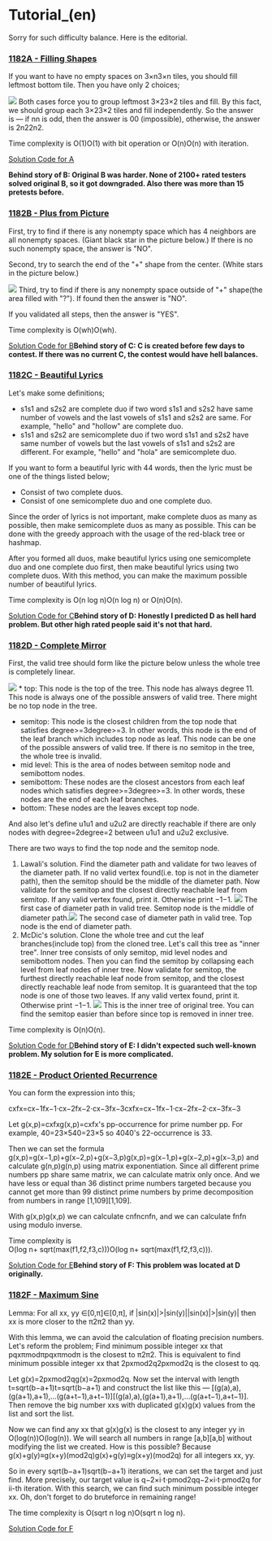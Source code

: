 # Tutorial_(en)

Sorry for such difficulty balance. Here is the editorial.

 
### [1182A - Filling Shapes](../problems/A._Filling_Shapes.md "Codeforces Round 566 (Div. 2)")

If you want to have no empty spaces on 3×n3×n tiles, you should fill leftmost bottom tile. Then you have only 2 choices;

 ![](images/c1e5d8b4d2cfa0e05dded8c0992474f3adf836fa.png) Both cases force you to group leftmost 3×23×2 tiles and fill. By this fact, we should group each 3×23×2 tiles and fill independently. So the answer is — if nn is odd, then the answer is 00 (impossible), otherwise, the answer is 2n22n2.

Time complexity is O(1)O(1) with bit operation or O(n)O(n) with iteration.

[Solution Code for A](https://codeforces.com/problemset/submission/1182/55478830)

**Behind story of B: Original B was harder. None of 2100+ rated testers solved original B, so it got downgraded. Also there was more than 15 pretests before.** 

### [1182B - Plus from Picture](../problems/B._Plus_from_Picture.md "Codeforces Round 566 (Div. 2)")

First, try to find if there is any nonempty space which has 4 neighbors are all nonempty spaces. (Giant black star in the picture below.) If there is no such nonempty space, the answer is "NO".

Second, try to search the end of the "+" shape from the center. (White stars in the picture below.)

 ![](images/4f06b089fbefc71d832ad052a782d85d78398493.png) Third, try to find if there is any nonempty space outside of "+" shape(the area filled with "?"). If found then the answer is "NO".

If you validated all steps, then the answer is "YES".

Time complexity is O(wh)O(wh).

 [Solution Code for B](https://codeforces.com/problemset/submission/1182/55478850)**Behind story of C: C is created before few days to contest. If there was no current C, the contest would have hell balances.** 

### [1182C - Beautiful Lyrics](../problems/C._Beautiful_Lyrics.md "Codeforces Round 566 (Div. 2)")

Let's make some definitions;

* s1s1 and s2s2 are complete duo if two word s1s1 and s2s2 have same number of vowels and the last vowels of s1s1 and s2s2 are same. For example, "hello" and "hollow" are complete duo.
* s1s1 and s2s2 are semicomplete duo if two word s1s1 and s2s2 have same number of vowels but the last vowels of s1s1 and s2s2 are different. For example, "hello" and "hola" are semicomplete duo.

If you want to form a beautiful lyric with 44 words, then the lyric must be one of the things listed below;

* Consist of two complete duos.
* Consist of one semicomplete duo and one complete duo.

Since the order of lyrics is not important, make complete duos as many as possible, then make semicomplete duos as many as possible. This can be done with the greedy approach with the usage of the red-black tree or hashmap.

After you formed all duos, make beautiful lyrics using one semicomplete duo and one complete duo first, then make beautiful lyrics using two complete duos. With this method, you can make the maximum possible number of beautiful lyrics.

Time complexity is O(n log n)O(n log n) or O(n)O(n).

 [Solution Code for C](https://codeforces.com/problemset/submission/1182/55478862)**Behind story of D: Honestly I predicted D as hell hard problem. But other high rated people said it's not that hard.** 

### [1182D - Complete Mirror](../problems/D._Complete_Mirror.md "Codeforces Round 566 (Div. 2)")

First, the valid tree should form like the picture below unless the whole tree is completely linear.

 ![](images/0a393eac5560c0ac8dbfb756367d09f9efc5ba50.png) * top: This node is the top of the tree. This node has always degree 11. This node is always one of the possible answers of valid tree. There might be no top node in the tree.
* semitop: This node is the closest children from the top node that satisfies degree>=3degree>=3. In other words, this node is the end of the leaf branch which includes top node as leaf. This node can be one of the possible answers of valid tree. If there is no semitop in the tree, the whole tree is invalid.
* mid level: This is the area of nodes between semitop node and semibottom nodes.
* semibottom: These nodes are the closest ancestors from each leaf nodes which satisfies degree>=3degree>=3. In other words, these nodes are the end of each leaf branches.
* bottom: These nodes are the leaves except top node.

And also let's define u1u1 and u2u2 are directly reachable if there are only nodes with degree=2degree=2 between u1u1 and u2u2 exclusive.

There are two ways to find the top node and the semitop node.

1. Lawali's solution. Find the diameter path and validate for two leaves of the diameter path. If no valid vertex found(i.e. top is not in the diameter path), then the semitop should be the middle of the diameter path. Now validate for the semitop and the closest directly reachable leaf from semitop. If any valid vertex found, print it. Otherwise print −1−1. ![](images/2446f9bf9627342743d625cd5fc10db0a91697a1.png) The first case of diameter path in valid tree. Semitop node is the middle of diameter path.![](images/0cd3724bd4ed8a60876c62f4d5f163202d89f4e8.png) The second case of diameter path in valid tree. Top node is the end of diameter path.
2. McDic's solution. Clone the whole tree and cut the leaf branches(include top) from the cloned tree. Let's call this tree as "inner tree". Inner tree consists of only semitop, mid level nodes and semibottom nodes. Then you can find the semitop by collapsing each level from leaf nodes of inner tree. Now validate for semitop, the furthest directly reachable leaf node from semitop, and the closest directly reachable leaf node from semitop. It is guaranteed that the top node is one of those two leaves. If any valid vertex found, print it. Otherwise print −1−1. ![](images/83d9b22c2ac07d98a1cfa2482ff2e3f2d2871c8d.png) This is the inner tree of original tree. You can find the semitop easier than before since top is removed in inner tree.

Time complexity is O(n)O(n).

 [Solution Code for D](https://codeforces.com/problemset/submission/1182/55478873)**Behind story of E: I didn't expected such well-known problem. My solution for E is more complicated.** 

### [1182E - Product Oriented Recurrence](../problems/E._Product_Oriented_Recurrence.md "Codeforces Round 566 (Div. 2)")

You can form the expression into this;

cxfx=cx−1fx−1⋅cx−2fx−2⋅cx−3fx−3cxfx=cx−1fx−1⋅cx−2fx−2⋅cx−3fx−3

Let g(x,p)=cxfxg(x,p)=cxfx's pp-occurrence for prime number pp. For example, 40=23×540=23×5 so 4040's 22-occurrence is 33.

Then we can set the formula g(x,p)=g(x−1,p)+g(x−2,p)+g(x−3,p)g(x,p)=g(x−1,p)+g(x−2,p)+g(x−3,p) and calculate g(n,p)g(n,p) using matrix exponentiation. Since all different prime numbers pp share same matrix, we can calculate matrix only once. And we have less or equal than 36 distinct prime numbers targeted because you cannot get more than 99 distinct prime numbers by prime decomposition from numbers in range [1,109][1,109].

With g(x,p)g(x,p) we can calculate cnfncnfn, and we can calculate fnfn using modulo inverse.

Time complexity is O(log n+ sqrt(max(f1,f2,f3,c)))O(log n+ sqrt(max(f1,f2,f3,c))).

 [Solution Code for E](https://codeforces.com/problemset/submission/1182/55478881)**Behind story of F: This problem was located at D originally.** 

### [1182F - Maximum Sine](../problems/F._Maximum_Sine.md "Codeforces Round 566 (Div. 2)")

Lemma: For all xx, yy ∈[0,π]∈[0,π], if |sin(x)|>|sin(y)||sin(x)|>|sin(y)| then xx is more closer to the π2π2 than yy.

With this lemma, we can avoid the calculation of floating precision numbers. Let's reform the problem; Find minimum possible integer xx that pqxπmodπpqxπmodπ is the closest to π2π2. This is equivalent to find minimum possible integer xx that 2pxmod2q2pxmod2q is the closest to qq. 

Let g(x)=2pxmod2qg(x)=2pxmod2q. Now set the interval with length t=sqrt(b−a+1)t=sqrt(b−a+1) and construct the list like this — [(g(a),a),(g(a+1),a+1),…(g(a+t−1),a+t−1)][(g(a),a),(g(a+1),a+1),…(g(a+t−1),a+t−1)]. Then remove the big number xxs with duplicated g(x)g(x) values from the list and sort the list.

Now we can find any xx that g(x)g(x) is the closest to any integer yy in O(log(n))O(log(n)). We will search all numbers in range [a,b][a,b] without modifying the list we created. How is this possible? Because g(x)+g(y)≡g(x+y)(mod2q)g(x)+g(y)≡g(x+y)(mod2q) for all integers xx, yy.

So in every sqrt(b−a+1)sqrt(b−a+1) iterations, we can set the target and just find. More precisely, our target value is q−2×i⋅t⋅pmod2qq−2×i⋅t⋅pmod2q for ii-th iteration. With this search, we can find such minimum possible integer xx. Oh, don't forget to do bruteforce in remaining range!

The time complexity is O(sqrt n log n)O(sqrt n log n).

 [Solution Code for F](https://codeforces.com/problemset/submission/1182/55478889)